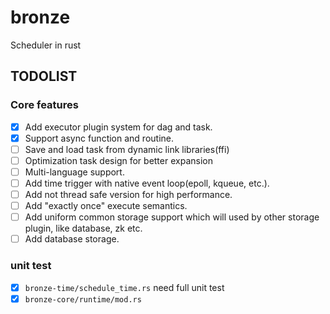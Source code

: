 # bronze

Scheduler in rust

## TODOLIST

### Core features

- [x] Add executor plugin system for dag and task.
- [x] Support async function and routine.
- [ ] Save and load task from dynamic link libraries(ffi)
- [ ] Optimization task design for better expansion
- [ ] Multi-language support.
- [ ] Add time trigger with native event loop(epoll, kqueue, etc.).
- [ ] Add not thread safe version for high performance.
- [ ] Add "exactly once" execute semantics.
- [ ] Add uniform common storage support which will used by other storage plugin, like database, zk etc.
- [ ] Add database storage.

### unit test

- [x] ```bronze-time/schedule_time.rs``` need full unit test
- [x] ```bronze-core/runtime/mod.rs```
